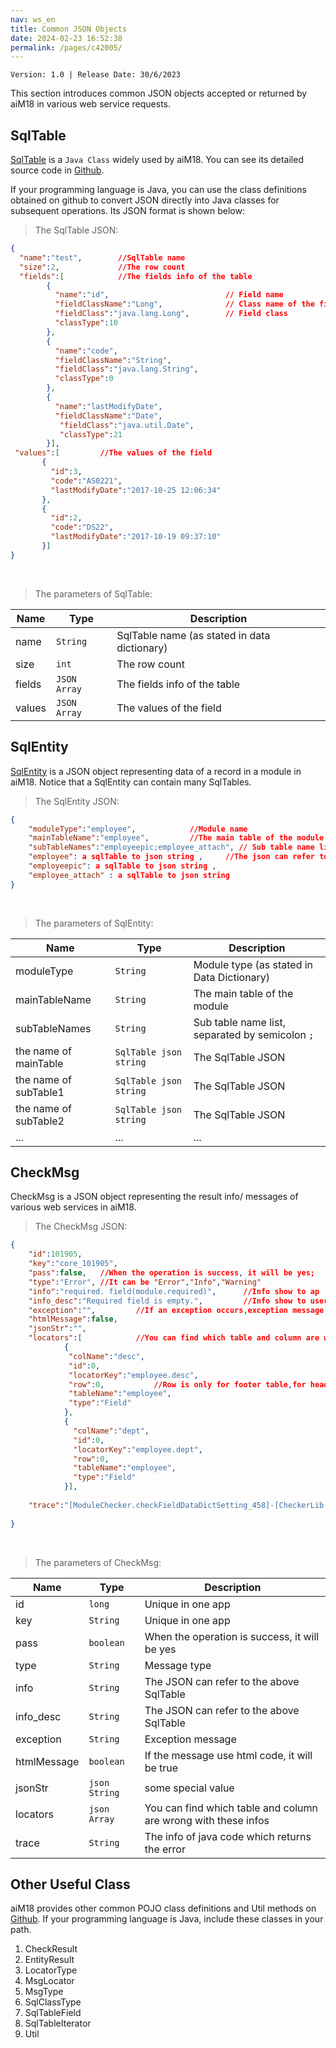 ```yaml
---
nav: ws_en
title: Common JSON Objects
date: 2024-02-23 16:52:38
permalink: /pages/c42005/
---
```


`Version: 1.0 | Release Date: 30/6/2023`

This section introduces common JSON objects accepted or returned by aiM18 in various web service requests.

## SqlTable

 [SqlTable](/pages/7488ac/#sqltable) is a `Java Class` widely used by aiM18. You can see its detailed source code in [Github](https://github.com/m18ce01/M18-SDK).  

If your programming language is Java, you can use the class definitions obtained on github to convert JSON directly into Java classes for subsequent operations. Its JSON format is shown below:

> The SqlTable JSON:

```json
{
  "name":"test",		//SqlTable name
  "size":2, 			//The row count
  "fields":[			//The fields info of the table 
		{
          "name":"id",							// Field name
          "fieldClassName":"Long", 				// Class name of the field
          "fieldClass":"java.lang.Long",		// Field class
          "classType":10
        },
    	{
          "name":"code",
          "fieldClassName":"String",
          "fieldClass":"java.lang.String",
          "classType":0
        },
    	{ 
          "name":"lastModifyDate",
          "fieldClassName":"Date",
           "fieldClass":"java.util.Date",
           "classType":21
        }],
 "values":[			//The values of the field
       {
         "id":3,
         "code":"AS0221",
         "lastModifyDate":"2017-10-25 12:06:34"
       },					
       {
         "id":2,
         "code":"DS22",
         "lastModifyDate":"2017-10-19 09:37:10"
       }]
}
```

<br/>

> The parameters of SqlTable:

| Name   | Type         | Description                              |
| ------ | ------------ | ---------------------------------------- |
| name   | `String`     | SqlTable name (as stated in data dictionary) |
| size   | `int`        | The row count                            |
| fields | `JSON Array` | The fields info of the table             |
| values | `JSON Array` | The values of the field                  |



## SqlEntity

[SqlEntity](/pages/7488ac/#sqlentity) is a JSON object representing data of a record in a module in aiM18. Notice that a SqlEntity can contain many SqlTables.

> The SqlEntity JSON:

```json
{
	"moduleType":"employee",			//Module name
	"mainTableName":"employee",			//The main table of the module
	"subTableNames":"employeepic;employee_attach", // Sub table name list,separate by ";"
	"employee": a sqlTable to json string ,		//The json can refer to the above sqltable
    "employeepic": a sqlTable to json string ,
	"employee_attach" : a sqlTable to json string 
}
```

<br/>

> The parameters of SqlEntity:

| Name                  | Type                   | Description                              |
| --------------------- | ---------------------- | ---------------------------------------- |
| moduleType            | `String`               | Module type (as stated in Data Dictionary) |
| mainTableName         | `String`               | The main table of the module             |
| subTableNames         | `String`               | Sub table name list, separated by semicolon `;` |
| the name of mainTable | `SqlTable json string` | The SqlTable JSON                        |
| the name of subTable1 | `SqlTable json string` | The SqlTable JSON                        |
| the name of subTable2 | `SqlTable json string` | The SqlTable JSON                        |
| ...                   | ...                    | ...                                      |



## CheckMsg

CheckMsg is a JSON object representing the result info/ messages of various web services in aiM18.

> The CheckMsg JSON:

```json
{
    "id":101905,
   	"key":"core_101905",
  	"pass":false,	//When the operation is success, it will be yes;
 	"type":"Error",	//It can be "Error","Info","Warning"
    "info":"required. field(module.required)",		//Info show to ap
    "info_desc":"Required field is empty.",			//Info show to user
  	"exception":"",			//If an exception occurs,exception message will write here.
    "htmlMessage":false,	
    "jsonStr":"",
    "locators":[			//You can find which table and column are wrong with these infos;
            {				
             "colName":"desc",
             "id":0,
             "locatorKey":"employee.desc",
             "row":0,			//Row is only for footer table,for headerTable the row should 0
             "tableName":"employee",
             "type":"Field"
            },
    		{
              "colName":"dept",
              "id":0,
              "locatorKey":"employee.dept",
              "row":0,
              "tableName":"employee",
              "type":"Field"
            }],
   
    "trace":"[ModuleChecker.checkFieldDataDictSetting_458]-[CheckerLib.runChecker_225]-[CawEntityCurdAction.updateEntity_107]-[CawEntityInterceptor.logCall_42]-[view24.updateEntity_-1]"	//You can trace the error in java code with this info.
    
}
```

<br/>

> The parameters of CheckMsg:

| Name        | Type          | Description                              |
| ----------- | ------------- | ---------------------------------------- |
| id          | `long`        | Unique in one app                        |
| key         | `String`      | Unique in one app                        |
| pass        | `boolean`     | When the operation is success, it will be yes |
| type        | `String`      | Message type                             |
| info        | `String`      | The JSON can refer to the above SqlTable |
| info_desc   | `String`      | The JSON can refer to the above SqlTable |
| exception   | `String`      | Exception message                        |
| htmlMessage | `boolean`     | If the message use html code, it will be true |
| jsonStr     | `json String` | some special value                       |
| locators    | `json Array`  | You can find which table and column are wrong with these infos |
| trace       | `String`      | The info of java code which returns the error |

## Other Useful Class

aiM18 provides other common POJO class definitions and Util methods on [Github](https://github.com/m18ce01/M18-SDK). If your programming language is Java, include these classes in your path.

1. CheckResult
2. EntityResult
3. LocatorType
4. MsgLocator
5. MsgType
6. SqlClassType
7. SqlTableField
8. SqlTableIterator
9. Util